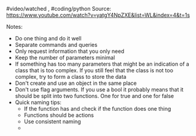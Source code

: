 #video/watched , #coding/python 
Source: https://www.youtube.com/watch?v=yatgY4NpZXE&list=WL&index=4&t=1s

Notes: 
- Do one thing and do it well
- Separate commands and queries
- Only request information that you only need 
- Keep the number of parameters minimal 
- If something has too many parameters that might be an indication of a class that is too complex. If you still feel that the class is not too complex, try to form a class to store the data 
- Don't create and use an object in the same place 
- Don't use flag arguments. If you use a bool it probably means that it should be split into two functions. One for true and one for false  
- Quick naming tips:
	- If the function has and check if the function does one thing 
	- Functions should be actions 
	- Use consistent naming 
	- 